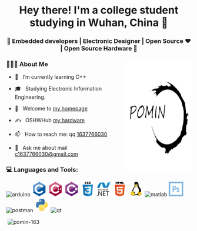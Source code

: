 <h1 align="center">
    Hey there! I'm a college student studying in Wuhan, China 👋 
</h1>

<h3 align="center">
    🚀 Embedded developers | Electronic Designer | Open Source ♥ | Open Source Hardware  🚀
</h3>

<div>
    <img width = "35%" align="right" alt="PIC" height="300px" src="pomin.png" />
    <div align="left"> 
        <h3> 👨🏻‍💻 About Me </h3>

- 🧐 &nbsp; I’m currently learning C++
- 🎓 &nbsp; Studying Electronic Information Engineering.
- 🌱 &nbsp; Welcome to [my homepage](https://www.pomin.top)
- ✍️ &nbsp; OSHWHub [my hardware](https://oshwhub.com/pomin)
- 📫 &nbsp; How to reach me: qq [1637766030](tencent://AddContact/?fromId=50&fromSubId=1&subcmd=all&uin=1637766030)
- 💼 &nbsp; Ask me about mail [c1637766030@gmail.com](c1637766030@gmail.com)

    </div> 
</div>

<h3 align="left">
    💻 Languages and Tools:
</h3>

<p align="left"> 
    <img src="https://cdn.worldvectorlogo.com/logos/arduino-1.svg" alt="arduino" width="40" height="40"/>
    <img src="https://raw.githubusercontent.com/devicons/devicon/master/icons/c/c-original.svg" alt="c" width="40" height="40"/>
    <img src="https://raw.githubusercontent.com/devicons/devicon/master/icons/cplusplus/cplusplus-original.svg" alt="cplusplus" width="40" height="40"/>
    <img src="https://raw.githubusercontent.com/devicons/devicon/master/icons/csharp/csharp-original.svg" alt="csharp" width="40" height="40"/>
    <img src="https://raw.githubusercontent.com/devicons/devicon/master/icons/css3/css3-original-wordmark.svg" alt="css3" width="40" height="40"/>
    <img src="https://raw.githubusercontent.com/devicons/devicon/master/icons/dot-net/dot-net-original-wordmark.svg" alt="dotnet" width="40" height="40"/>
    <img src="https://raw.githubusercontent.com/devicons/devicon/master/icons/html5/html5-original-wordmark.svg" alt="html5" width="40" height="40"/>
    <img src="https://raw.githubusercontent.com/devicons/devicon/master/icons/linux/linux-original.svg" alt="linux" width="40" height="40"/>
    <img src="https://upload.wikimedia.org/wikipedia/commons/2/21/Matlab_Logo.png" alt="matlab" width="40" height="40"/>
    <img src="https://raw.githubusercontent.com/devicons/devicon/master/icons/photoshop/photoshop-line.svg" alt="photoshop" width="40" height="40"/>
    <img src="https://www.vectorlogo.zone/logos/getpostman/getpostman-icon.svg" alt="postman" width="40" height="40"/>
    <img src="https://raw.githubusercontent.com/devicons/devicon/master/icons/python/python-original.svg" alt="python" width="40" height="40"/>
    <img src="https://upload.wikimedia.org/wikipedia/commons/0/0b/Qt_logo_2016.svg" alt="qt" width="40" height="40"/>
</p>

<p>&nbsp;<img align="center" src="https://github-readme-stats.vercel.app/api?username=pomin-163&show_icons=true&locale=en" alt="pomin-163" /></p>

